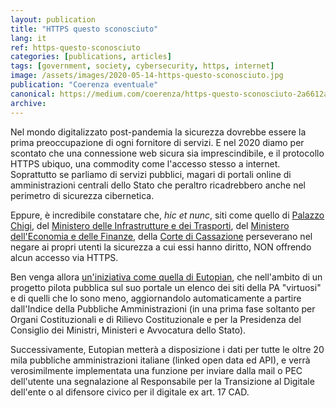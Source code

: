 ```yaml
---
layout: publication
title: "HTTPS questo sconosciuto"
lang: it
ref: https-questo-sconosciuto
categories: [publications, articles]
tags: [government, society, cybersecurity, https, internet]
image: /assets/images/2020-05-14-https-questo-sconosciuto.jpg
publication: "Coerenza eventuale"
canonical: https://medium.com/coerenza/https-questo-sconosciuto-2a6612aabded
archive:
---
```


Nel mondo digitalizzato post-pandemia la sicurezza dovrebbe essere la prima preoccupazione di ogni fornitore di servizi. E nel 2020 diamo per scontato che una connessione web sicura sia imprescindibile, e il protocollo HTTPS ubiquo, una commodity come l'accesso stesso a internet. Soprattutto se parliamo di servizi pubblici, magari di portali online di amministrazioni centrali dello Stato che peraltro ricadrebbero anche nel perimetro di sicurezza cibernetica.

Eppure, è incredibile constatare che, *hic et nunc*, siti come quello di [Palazzo Chigi](http://www.governo.it/), del [Ministero delle Infrastrutture e dei Trasporti](http://www.mit.gov.it/), del [Ministero dell'Economia e delle Finanze](http://www.mef.gov.it/), della [Corte di Cassazione](http://www.cortedicassazione.it/) perseverano nel negare ai propri utenti la sicurezza a cui essi hanno diritto, NON offrendo alcun accesso via HTTPS.

Ben venga allora [un'iniziativa come quella di Eutopian](https://eutopian.eu/it/strumenti/https), che nell'ambito di un progetto pilota pubblica sul suo portale un elenco dei siti della PA "virtuosi" e di quelli che lo sono meno, aggiornandolo automaticamente a partire dall'Indice della Pubbliche Amministrazioni (in una prima fase soltanto per Organi Costituzionali e di Rilievo Costituzionale e per la Presidenza del Consiglio dei Ministri, Ministeri e Avvocatura dello Stato).

Successivamente, Eutopian metterà a disposizione i dati per tutte le oltre 20 mila pubbliche amministrazioni italiane (linked open data ed API), e verrà verosimilmente implementata una funzione per inviare dalla mail o PEC dell'utente una segnalazione al Responsabile per la Transizione al Digitale dell'ente o al difensore civico per il digitale ex art. 17 CAD.
